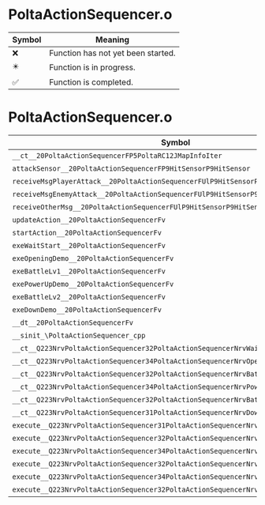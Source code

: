 # PoltaActionSequencer.o
| Symbol | Meaning 
| ------------- | ------------- 
| :x: | Function has not yet been started. 
| :eight_pointed_black_star: | Function is in progress. 
| :white_check_mark: | Function is completed. 


# PoltaActionSequencer.o
| Symbol | Decompiled? |
| ------------- | ------------- |
| `__ct__20PoltaActionSequencerFP5PoltaRC12JMapInfoIter` | :x: |
| `attackSensor__20PoltaActionSequencerFP9HitSensorP9HitSensor` | :x: |
| `receiveMsgPlayerAttack__20PoltaActionSequencerFUlP9HitSensorP9HitSensor` | :x: |
| `receiveMsgEnemyAttack__20PoltaActionSequencerFUlP9HitSensorP9HitSensor` | :x: |
| `receiveOtherMsg__20PoltaActionSequencerFUlP9HitSensorP9HitSensor` | :x: |
| `updateAction__20PoltaActionSequencerFv` | :x: |
| `startAction__20PoltaActionSequencerFv` | :x: |
| `exeWaitStart__20PoltaActionSequencerFv` | :x: |
| `exeOpeningDemo__20PoltaActionSequencerFv` | :x: |
| `exeBattleLv1__20PoltaActionSequencerFv` | :x: |
| `exePowerUpDemo__20PoltaActionSequencerFv` | :x: |
| `exeBattleLv2__20PoltaActionSequencerFv` | :x: |
| `exeDownDemo__20PoltaActionSequencerFv` | :x: |
| `__dt__20PoltaActionSequencerFv` | :x: |
| `__sinit_\PoltaActionSequencer_cpp` | :x: |
| `__ct__Q223NrvPoltaActionSequencer32PoltaActionSequencerNrvWaitStartFv` | :x: |
| `__ct__Q223NrvPoltaActionSequencer34PoltaActionSequencerNrvOpeningDemoFv` | :x: |
| `__ct__Q223NrvPoltaActionSequencer32PoltaActionSequencerNrvBattleLv1Fv` | :x: |
| `__ct__Q223NrvPoltaActionSequencer34PoltaActionSequencerNrvPowerUpDemoFv` | :x: |
| `__ct__Q223NrvPoltaActionSequencer32PoltaActionSequencerNrvBattleLv2Fv` | :x: |
| `__ct__Q223NrvPoltaActionSequencer31PoltaActionSequencerNrvDownDemoFv` | :x: |
| `execute__Q223NrvPoltaActionSequencer31PoltaActionSequencerNrvDownDemoCFP5Spine` | :x: |
| `execute__Q223NrvPoltaActionSequencer32PoltaActionSequencerNrvBattleLv2CFP5Spine` | :x: |
| `execute__Q223NrvPoltaActionSequencer34PoltaActionSequencerNrvPowerUpDemoCFP5Spine` | :x: |
| `execute__Q223NrvPoltaActionSequencer32PoltaActionSequencerNrvBattleLv1CFP5Spine` | :x: |
| `execute__Q223NrvPoltaActionSequencer34PoltaActionSequencerNrvOpeningDemoCFP5Spine` | :x: |
| `execute__Q223NrvPoltaActionSequencer32PoltaActionSequencerNrvWaitStartCFP5Spine` | :x: |
